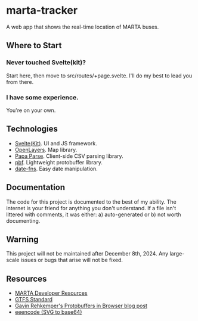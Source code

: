 # marta-tracker

A web app that shows the real-time location of MARTA buses.

## Where to Start

### Never touched Svelte(kit)?

Start here, then move to src/routes/+page.svelte. I'll do my best to lead you from there.

### I have some experience.

You're on your own.

## Technologies

- [Svelte(Kit)](https://svelte.dev). UI and JS framework.
- [OpenLayers](https://openlayers.org/). Map library.
- [Papa Parse](https://www.papaparse.com/). Client-side CSV parsing library.
- [pbf](https://github.com/mapbox/pbf). Lightweight protobuffer library.
- [date-fns](https://date-fns.org/). Easy date manipulation.

## Documentation

The code for this project is documented to the best of my ability. The internet is your friend for anything you don't understand. If a file isn't littered with comments, it was either: a) auto-generated or b) not worth documenting.

## Warning

This project will not be maintained after December 8th, 2024. Any large-scale issues or bugs that arise will not be fixed.

## Resources
- [MARTA Developer Resources](https://www.itsmarta.com/app-developer-resources.aspx)
- [GTFS Standard](https://developers.google.com/transit/site-map)
- [Gavin Rehkemper's Protobuffers in Browser blog post](https://gavinr.com/protocol-buffers-protobuf-browser/)
- [eeencode (SVG to base64)](https://www.fffuel.co/eeencode/)